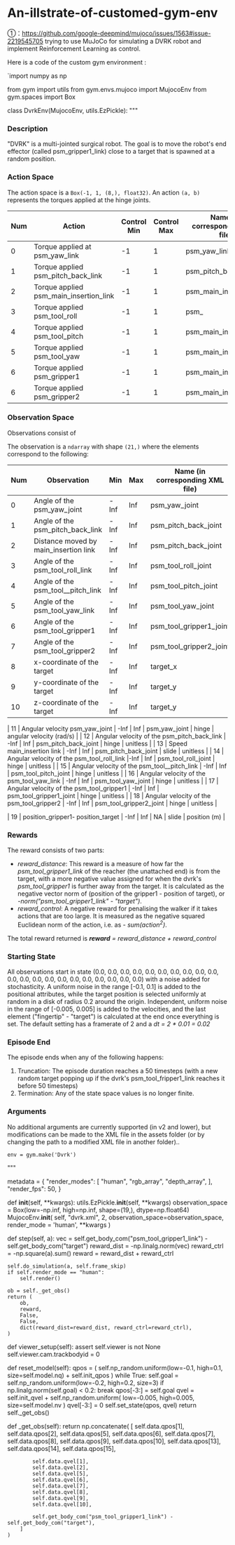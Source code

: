 # An-illstrate-of-customed-gym-env
①：https://github.com/google-deepmind/mujoco/issues/1563#issue-2219545705
trying to use MuJoCo for simulating a DVRK robot and implement Reinforcement Learning as control.


Here is a code of the custom gym environment :

`import numpy as np

from gym import utils
from gym.envs.mujoco import MujocoEnv
from gym.spaces import Box

class DvrkEnv(MujocoEnv, utils.EzPickle):
"""
### Description
"DVRK" is a multi-jointed surgical robot. The goal is to move the robot's end effector (called psm_gripper1_link) close to a
target that is spawned at a random position.


### Action Space
The action space is a `Box(-1, 1, (8,), float32)`. An action `(a, b)` represents the torques applied at the hinge joints.

| Num | Action                                                                          | Control Min | Control Max | Name (in corresponding XML file) | Joint | Unit |
|-----|---------------------------------------------------------------------------------|-------------|-------------|--------------------------|-------|------|
| 0   |  Torque applied at psm_yaw_link                      | -1 | 1 | psm_yaw_link  | hinge | torque (N m) |
| 1   |  Torque applied psm_pitch_back_link                  | -1 | 1 | psm_pitch_back_link  | hinge | torque (N m) |
| 2   |  Torque applied psm_main_insertion_link              | -1 | 1 | psm_main_insertion_link | slide | torque (N m) |
| 3   |  Torque applied psm_tool_roll                        | -1 | 1 | psm_ | slide | torque (N m) |
| 4   |  Torque applied psm_tool_pitch                       | -1 | 1 | psm_main_insertion_link | slide | torque (N m) |
| 5   |  Torque applied psm_tool_yaw                         | -1 | 1 | psm_main_insertion_link | slide | torque (N m) |
| 6   |  Torque applied psm_gripper1                         | -1 | 1 | psm_main_insertion_link | slide | torque (N m) |
| 6   |  Torque applied psm_gripper2                         | -1 | 1 | psm_main_insertion_link | slide | torque (N m) |


### Observation Space

Observations consist of

The observation is a `ndarray` with shape `(21,)` where the elements correspond to the following:

| Num | Observation                                                                               | Min  | Max | Name (in corresponding XML file)      | Joint | Unit                     |
| --- | ------------------------------------------------------------------------------------------| ---- | --- | --------------------------------      | ----- | ------------------------ |
| 0   | Angle of the psm_yaw_joint                                                                | -Inf | Inf | psm_yaw_joint                         | hinge | unitless                 |
| 1   | Angle of the psm_pitch_back_link                                                          | -Inf | Inf | psm_pitch_back_joint                  | hinge | unitless                 |
| 2   | Distance moved by main_insertion link                                                     | -Inf | Inf | psm_pitch_back_joint                  | slide | unitless                 |
| 3   | Angle of the psm_tool_roll_link                                                           | -Inf | Inf | psm_tool_roll_joint                   | hinge | unitless                 |
| 4   | Angle of the psm_tool__pitch_link                                                         | -Inf | Inf | psm_tool_pitch_joint                  | hinge | unitless                 |
| 5   | Angle of the psm_tool_yaw_link                                                            | -Inf | Inf | psm_tool_yaw_joint                    | hinge | unitless                 |
| 6   | Angle of the psm_tool_gripper1                                                            | -Inf | Inf | psm_tool_gripper1_joint               | hinge | unitless                 |
| 7   | Angle of the psm_tool_gripper2                                                            | -Inf | Inf | psm_tool_gripper2_joint               | hinge | unitless                 |
| 8   | x-coordinate of the target                                                                | -Inf | Inf | target_x                              | slide | position (m)             |
| 9   | y-coordinate of the target                                                                | -Inf | Inf | target_y                              | slide | position (m)             |
| 10  | z-coordinate of the target                                                                | -Inf | Inf | target_y                              | slide | position (m)             |

| 11  | Angular velocity psm_yaw_joint                                                            | -Inf | Inf | psm_yaw_joint                         | hinge | angular velocity (rad/s) |
| 12  | Angular velocity of the psm_pitch_back_link                                               | -Inf | Inf | psm_pitch_back_joint                  | hinge | unitless                 |
| 13  | Speed main_insertion link                                                                 | -Inf | Inf | psm_pitch_back_joint                  | slide | unitless                 |
| 14  | Angular velocity of the psm_tool_roll_link                                                |-Inf | Inf | psm_tool_roll_joint                    | hinge | unitless                 |
| 15  | Angular velocity of the psm_tool__pitch_link                                              | -Inf | Inf | psm_tool_pitch_joint                  | hinge | unitless                 |
| 16  | Angular velocity of the psm_tool_yaw_link                                                 | -Inf | Inf | psm_tool_yaw_joint                    | hinge | unitless                 |
| 17  | Angular velocity of the psm_tool_gripper1                                                 | -Inf | Inf | psm_tool_gripper1_joint               | hinge | unitless                 |
| 18  | Angular velocity of the psm_tool_gripper2                                                 | -Inf | Inf | psm_tool_gripper2_joint               | hinge | unitless                 |

| 19  | position_gripper1- position_target                                             | -Inf | Inf | NA                                               | slide | position (m)             |



### Rewards
The reward consists of two parts:
- *reward_distance*: This reward is a measure of how far the *psm_tool_gripper1_link*
of the reacher (the unattached end) is from the target, with a more negative
value assigned for when the dvrk's *psm_tool_gripper1* is further away from the
target. It is calculated as the negative vector norm of (position of
the gripper1 - position of target), or *-norm("psm_tool_gripper1_link" - "target")*.
- *reward_control*: A negative reward for penalising the walker if
it takes actions that are too large. It is measured as the negative squared
Euclidean norm of the action, i.e. as *- sum(action<sup>2</sup>)*.

The total reward returned is ***reward*** *=* *reward_distance + reward_control*


### Starting State
All observations start in state
(0.0, 0.0, 0.0, 0.0, 0.0, 0.0, 0.0, 0.0, 0.0, 0.0, 0.0, 0.0, 0.0, 0.0, 0.0, 0.0, 0.0, 0.0, 0.0, 0.0, 0.0)
with a noise added for stochasticity. A uniform noise in the range
[-0.1, 0.1] is added to the positional attributes, while the target position
is selected uniformly at random in a disk of radius 0.2 around the origin.
Independent, uniform noise in the
range of [-0.005, 0.005] is added to the velocities, and the last
element ("fingertip" - "target") is calculated at the end once everything
is set. The default setting has a framerate of 2 and a *dt = 2 * 0.01 = 0.02*

### Episode End

The episode ends when any of the following happens:

1. Truncation: The episode duration reaches a 50 timesteps (with a new random target popping up if the dvrk's psm_tool_fripper1_link reaches it before 50 timesteps)
2. Termination: Any of the state space values is no longer finite.

### Arguments

No additional arguments are currently supported (in v2 and lower),
but modifications can be made to the XML file in the assets folder
(or by changing the path to a modified XML file in another folder)..

```
env = gym.make('Dvrk')
```
"""

metadata = {
    "render_modes": [
        "human",
        "rgb_array",
        "depth_array",
    ],
    "render_fps": 50,
}

def __init__(self, **kwargs):
    utils.EzPickle.__init__(self, **kwargs)
    observation_space = Box(low=-np.inf, high=np.inf, shape=(19,), dtype=np.float64)
    MujocoEnv.__init__(
        self, "dvrk.xml", 2, observation_space=observation_space,  render_mode = 'human', **kwargs
    )

def step(self, a):
    vec = self.get_body_com("psm_tool_gripper1_link") - self.get_body_com("target")
    reward_dist = -np.linalg.norm(vec)
    reward_ctrl = -np.square(a).sum()
    reward = reward_dist + reward_ctrl

    self.do_simulation(a, self.frame_skip)
    if self.render_mode == "human":
        self.render()

    ob = self._get_obs()
    return (
        ob,
        reward,
        False,
        False,
        dict(reward_dist=reward_dist, reward_ctrl=reward_ctrl),
    )

def viewer_setup(self):
    assert self.viewer is not None
    self.viewer.cam.trackbodyid = 0

def reset_model(self):
    qpos = (
        self.np_random.uniform(low=-0.1, high=0.1, size=self.model.nq)
        + self.init_qpos
    )
    while True:
        self.goal = self.np_random.uniform(low=-0.2, high=0.2, size=3)
        if np.linalg.norm(self.goal) < 0.2:
            break
    qpos[-3:] = self.goal
    qvel = self.init_qvel + self.np_random.uniform(
        low=-0.005, high=0.005, size=self.model.nv
    )
    qvel[-3:] = 0
    self.set_state(qpos, qvel)
    return self._get_obs()

def _get_obs(self):
    return np.concatenate(
        [
            self.data.qpos[1],
            self.data.qpos[2],
            self.data.qpos[5],
            self.data.qpos[6],
            self.data.qpos[7],
            self.data.qpos[8],
            self.data.qpos[9],
            self.data.qpos[10],
            self.data.qpos[13],
            self.data.qpos[14],
            self.data.qpos[15],

            self.data.qvel[1],
            self.data.qvel[2],
            self.data.qvel[5],
            self.data.qvel[6],
            self.data.qvel[7],
            self.data.qvel[8],
            self.data.qvel[9],
            self.data.qvel[10],

            self.get_body_com("psm_tool_gripper1_link") - self.get_body_com("target"),
        ]
    )
